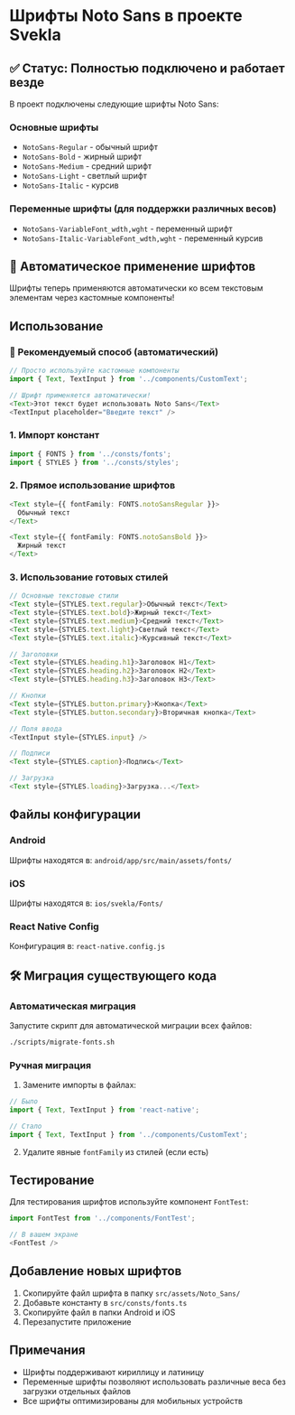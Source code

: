 # Шрифты Noto Sans в проекте Svekla

## ✅ Статус: Полностью подключено и работает везде

В проект подключены следующие шрифты Noto Sans:

### Основные шрифты
- `NotoSans-Regular` - обычный шрифт
- `NotoSans-Bold` - жирный шрифт
- `NotoSans-Medium` - средний шрифт
- `NotoSans-Light` - светлый шрифт
- `NotoSans-Italic` - курсив

### Переменные шрифты (для поддержки различных весов)
- `NotoSans-VariableFont_wdth,wght` - переменный шрифт
- `NotoSans-Italic-VariableFont_wdth,wght` - переменный курсив

## 🚀 Автоматическое применение шрифтов

Шрифты теперь применяются автоматически ко всем текстовым элементам через кастомные компоненты!

## Использование

### 🎯 Рекомендуемый способ (автоматический)

```typescript
// Просто используйте кастомные компоненты
import { Text, TextInput } from '../components/CustomText';

// Шрифт применяется автоматически!
<Text>Этот текст будет использовать Noto Sans</Text>
<TextInput placeholder="Введите текст" />
```

### 1. Импорт констант

```typescript
import { FONTS } from '../consts/fonts';
import { STYLES } from '../consts/styles';
```

### 2. Прямое использование шрифтов

```typescript
<Text style={{ fontFamily: FONTS.notoSansRegular }}>
  Обычный текст
</Text>

<Text style={{ fontFamily: FONTS.notoSansBold }}>
  Жирный текст
</Text>
```

### 3. Использование готовых стилей

```typescript
// Основные текстовые стили
<Text style={STYLES.text.regular}>Обычный текст</Text>
<Text style={STYLES.text.bold}>Жирный текст</Text>
<Text style={STYLES.text.medium}>Средний текст</Text>
<Text style={STYLES.text.light}>Светлый текст</Text>
<Text style={STYLES.text.italic}>Курсивный текст</Text>

// Заголовки
<Text style={STYLES.heading.h1}>Заголовок H1</Text>
<Text style={STYLES.heading.h2}>Заголовок H2</Text>
<Text style={STYLES.heading.h3}>Заголовок H3</Text>

// Кнопки
<Text style={STYLES.button.primary}>Кнопка</Text>
<Text style={STYLES.button.secondary}>Вторичная кнопка</Text>

// Поля ввода
<TextInput style={STYLES.input} />

// Подписи
<Text style={STYLES.caption}>Подпись</Text>

// Загрузка
<Text style={STYLES.loading}>Загрузка...</Text>
```

## Файлы конфигурации

### Android
Шрифты находятся в: `android/app/src/main/assets/fonts/`

### iOS
Шрифты находятся в: `ios/svekla/Fonts/`

### React Native Config
Конфигурация в: `react-native.config.js`

## 🛠️ Миграция существующего кода

### Автоматическая миграция

Запустите скрипт для автоматической миграции всех файлов:

```bash
./scripts/migrate-fonts.sh
```

### Ручная миграция

1. Замените импорты в файлах:
```typescript
// Было
import { Text, TextInput } from 'react-native';

// Стало
import { Text, TextInput } from '../components/CustomText';
```

2. Удалите явные `fontFamily` из стилей (если есть)

## Тестирование

Для тестирования шрифтов используйте компонент `FontTest`:

```typescript
import FontTest from '../components/FontTest';

// В вашем экране
<FontTest />
```

## Добавление новых шрифтов

1. Скопируйте файл шрифта в папку `src/assets/Noto_Sans/`
2. Добавьте константу в `src/consts/fonts.ts`
3. Скопируйте файл в папки Android и iOS
4. Перезапустите приложение

## Примечания

- Шрифты поддерживают кириллицу и латиницу
- Переменные шрифты позволяют использовать различные веса без загрузки отдельных файлов
- Все шрифты оптимизированы для мобильных устройств
